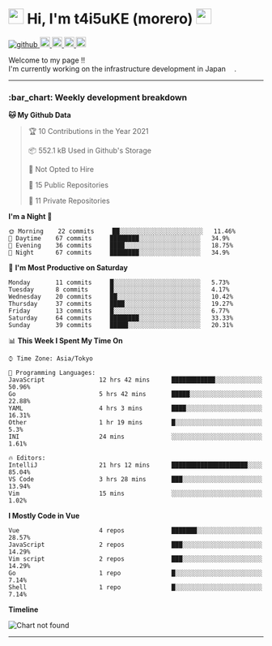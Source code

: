 <h1>
    <img src="https://emojis.slackmojis.com/emojis/images/1600385609/10490/cactuar.gif?1600385609" width="30"/> 
    Hi, I'm t4i5uKE (morero) 
    <img src="https://emojis.slackmojis.com/emojis/images/1600385609/10490/cactuar.gif?1600385609" width="30"/>
</h1>

<p align="left">
    <!-- GitHub -->
    <a href="https://github.com/t4i5uKE/t4i5uKE/">
        <img src="https://komarev.com/ghpvc/?username=m0rer0" alt="github" />
    </a>
    <a href="https://github.com/t4i5uKE">
        <img height="20" src="https://img.shields.io/github/followers/t4i5uKE?label=follow&logo=github&style=flat" alt="github_follow"/>
    </a>
    <!-- Twitter -->
    <a href="http://twitter.com/m0rer0">
        <img height="20" src="https://img.shields.io/twitter/follow/m0rer0?label=Twitter&logo=twitter&style=flat" alt="twitter"/>
    </a>
    <!-- Qiita -->
    <a href="http://qiita.com/Morero">
        <img height="20" src="https://qiita-badge.apiapi.app/s/Morero/posts.svg" />
    </a>
    <a href="http://qiita.com/Morero">
        <img height="20" src="https://qiita-badge.apiapi.app/s/Morero/contributions.svg" />
    </a>
</p>

<p> 
Welcome to my page !! <br>
I'm currently working on the infrastructure development in Japan <img src="https://www.flaticon.com/svg/static/icons/svg/2159/2159573.svg" width="13"/>.
</p>

---

<h3> :bar_chart: Weekly development breakdown </h3>
<!-- waka-readme-stats -->

<!--START_SECTION:waka-->
**🐱 My Github Data** 

> 🏆 10 Contributions in the Year 2021
 > 
> 📦 552.1 kB Used in Github's Storage 
 > 
> 🚫 Not Opted to Hire
 > 
> 📜 15 Public Repositories 
 > 
> 🔑 11 Private Repositories  
 > 
**I'm a Night 🦉** 

```text
🌞 Morning    22 commits     ██░░░░░░░░░░░░░░░░░░░░░░░   11.46% 
🌆 Daytime    67 commits     ████████░░░░░░░░░░░░░░░░░   34.9% 
🌃 Evening    36 commits     ████░░░░░░░░░░░░░░░░░░░░░   18.75% 
🌙 Night      67 commits     ████████░░░░░░░░░░░░░░░░░   34.9%

```
📅 **I'm Most Productive on Saturday** 

```text
Monday       11 commits     █░░░░░░░░░░░░░░░░░░░░░░░░   5.73% 
Tuesday      8 commits      █░░░░░░░░░░░░░░░░░░░░░░░░   4.17% 
Wednesday    20 commits     ██░░░░░░░░░░░░░░░░░░░░░░░   10.42% 
Thursday     37 commits     ████░░░░░░░░░░░░░░░░░░░░░   19.27% 
Friday       13 commits     █░░░░░░░░░░░░░░░░░░░░░░░░   6.77% 
Saturday     64 commits     ████████░░░░░░░░░░░░░░░░░   33.33% 
Sunday       39 commits     █████░░░░░░░░░░░░░░░░░░░░   20.31%

```


📊 **This Week I Spent My Time On** 

```text
⌚︎ Time Zone: Asia/Tokyo

💬 Programming Languages: 
JavaScript               12 hrs 42 mins      ████████████░░░░░░░░░░░░░   50.96% 
Go                       5 hrs 42 mins       █████░░░░░░░░░░░░░░░░░░░░   22.88% 
YAML                     4 hrs 3 mins        ████░░░░░░░░░░░░░░░░░░░░░   16.31% 
Other                    1 hr 19 mins        █░░░░░░░░░░░░░░░░░░░░░░░░   5.3% 
INI                      24 mins             ░░░░░░░░░░░░░░░░░░░░░░░░░   1.61%

🔥 Editors: 
IntelliJ                 21 hrs 12 mins      █████████████████████░░░░   85.04% 
VS Code                  3 hrs 28 mins       ███░░░░░░░░░░░░░░░░░░░░░░   13.94% 
Vim                      15 mins             ░░░░░░░░░░░░░░░░░░░░░░░░░   1.02%

```

**I Mostly Code in Vue** 

```text
Vue                      4 repos             ███████░░░░░░░░░░░░░░░░░░   28.57% 
JavaScript               2 repos             ███░░░░░░░░░░░░░░░░░░░░░░   14.29% 
Vim script               2 repos             ███░░░░░░░░░░░░░░░░░░░░░░   14.29% 
Go                       1 repo              █░░░░░░░░░░░░░░░░░░░░░░░░   7.14% 
Shell                    1 repo              █░░░░░░░░░░░░░░░░░░░░░░░░   7.14%

```


**Timeline**

![Chart not found](https://raw.githubusercontent.com/t4i5uKE/t4i5uKE/master/charts/bar_graph.png) 


<!--END_SECTION:waka-->
---

